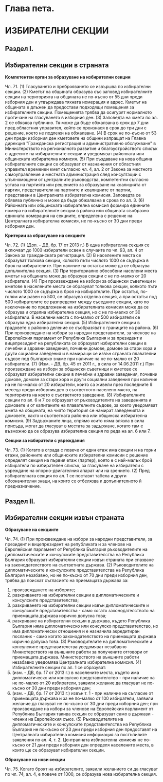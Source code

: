 # Глава пета.
# ИЗБИРАТЕЛНИ СЕКЦИИ

## Раздел I.
## Избирателни секции в страната


    
**Компетентен орган за образуване на избирателни секции**

Чл. 71. (1) Гласуването и преброяването се извършва по избирателни секции.
(2) Кметът на общината образува със заповед избирателните секции на територията на общината не по-късно от 55 дни преди изборния ден и утвърждава тяхната номерация и адрес. Кметът на общината е длъжен да предостави подходящи помещения за избирателните секции. Помещенията трябва да осигурят нормалното протичане на гласуването в изборния ден.
(3) Заповедта на кмета по ал. 2 се обявява публично. Тя може да бъде обжалвана в срок до 7 дни пред областния управител, който се произнася в срок до три дни с решение, което не подлежи на обжалване.
(4) В срок не по-късно от 53 дни преди изборния ден кметовете на общини изпращат на Главна дирекция "Гражданска регистрация и административно обслужване" в Министерството на регионалното развитие и благоустройството списък с адресите на избирателните секции и уведомяват районната или общинската избирателна комисия.
(5) При създаване на нова община избирателните секции се образуват от назначения от областния управител временен кмет съгласно чл. 4, ал. 2 от Закона за местното самоуправление и местната администрация след консултации с упълномощени от централните ръководства, компетентни съгласно устава на партията или решението за образуване на коалицията от партии, представители на партиите и коалициите от партии, представени в Централната избирателна комисия. Заповедта се обявява публично и може да бъде обжалвана в срока по ал. 3.
(6) Районната или общинската избирателна комисия формира единните номера на избирателните секции в района или общината съобразно единната номерация на секциите, определена с решение на Централната избирателна комисия, не по-късно от 30 дни преди изборния ден.


    
**Критерии за образуване на секциите**

Чл. 72. (1) (Доп. - ДВ, бр. 17 от 2013 г.) В една избирателна секция се включват до 1000 избиратели освен в случаите по чл. 93, ал. 4 от Закона за гражданската регистрация.
(2) В населените места се образуват толкова секции, колкото пъти числото 1000 се съдържа в броя на избирателите. При наличие на остатък може да се образува допълнителна секция.
(3) При териториално обособени населени места кметът на общината може да образува секции с не по-малко от 20 избиратели.
(4) При произвеждане на избори за общински съветници и кметове в населените места се образуват толкова секции, колкото пъти числото 1000 се съдържа в броя на избирателите. При остатък, по-голям или равен на 500, се образува отделна секция, а при остатък под 500 избирателите се разпределят между съседните секции, като по изключение по предложение на избирателната комисия може да се образува и отделна избирателна секция, но с не по-малко от 30 избиратели. В населени места с по-малко от 500 избиратели се образува една избирателна секция.
(5) Избирателните секции в градовете с районно деление се съобразяват с границите на района.
(6) При произвеждане на избори за народни представители, за членове на Европейския парламент от Република България и за президент и вицепрезидент на републиката се образуват избирателни секции в лечебни и здравни заведения, почивни домове, домове за стари хора и други социални заведения и в намиращи се извън страната плавателни съдове под българско знаме при наличие на не по-малко от 20 избиратели.
(7) (Изм. - ДВ, бр. 45 от 2011 г., в сила от 14.06.2011 г.) При произвеждане на избори за общински съветници и кметове се образуват избирателни секции в лечебни и здравни заведения, почивни домове, домове за стари хора и други социални заведения при наличие на не по-малко от 20 избиратели, които са живели през последните 6 месеца преди изборния ден в съответното населено място, на територията на което е съответното заведение.
(8) Избирателните секции по ал. 6 и 7 се образуват от ръководителите на заведенията и домовете и от капитаните на плавателните съдове, за което уведомяват кмета на общината, на чиято територия се намират заведенията и домовете, както и съответната районна или общинска избирателна комисия.
(9) Задържаните лица, спрямо които няма влязла в сила присъда, могат да гласуват в местата за задържане, когато там е възможно да се образува избирателна секция по реда на ал. 6 или 7.


    
**Секции за избиратели с увреждания**

Чл. 73. (1) Когато в сграда с повече от един етаж има секции и на горни етажи, районните или общинските избирателни комисии с решение определят секция на първия етаж (партер), която е с най-малък брой избиратели по избирателен списък, за гласуване на избиратели с увреждане на опорно-двигателния апарат или на зрението.
(2) Пред избирателната секция по ал. 1 се поставят табела и други обозначителни знаци, на които се отбелязва и допълнителното й предназначение.

## Раздел II.
## Избирателни секции извън страната


    
**Образуване на секциите**

Чл. 74. (1) При произвеждане на избори за народни представители, за президент и вицепрезидент на републиката и за членове на Европейския парламент от Република България ръководителите на дипломатическите и консулските представителства на Република България образуват избирателни секции извън страната при спазване на законодателството на съответната държава.
(2) Ръководителите на дипломатическите и консулските представителства на Република България незабавно, но не по-късно от 70 дни преди изборния ден, трябва да поискат съгласието на приемащата държава за:
1. произвеждането на изборите;
2. разкриването на избирателни секции в дипломатическите и консулските представителства;
3. разкриването на избирателни секции извън дипломатическите и консулските представителства - само когато законодателството на приемащата държава изрично допуска това;
4. разкриване на избирателни секции в държава, където Република България няма дипломатическо или консулско представителство, но има дипломатически отношения и е назначила акредитиран посланик - само когато законодателството на приемащата държава изрично допуска това.
(3) Ръководителите на дипломатическите и консулските представителства уведомяват незабавно Министерството на външните работи за получените отговори от приемащата държава. Министерството на външните работи незабавно уведомява Централната избирателна комисия.
(4) Избирателните секции по ал. 1 се образуват:
1. (изм. - ДВ, бр. 17 от 2013 г.) в населените места, където има дипломатическо или консулско представителство - при наличие на не по-малко от 20 избиратели, заявили желание да гласуват не по-късно от 30 дни преди изборния ден;
2. (изм. - ДВ, бр. 17 от 2013 г.) извън т. 1 - при наличие на съгласие от приемащата държава и за не по-малко от 100 избиратели, заявили желание да гласуват не по-късно от 30 дни преди изборния ден; при произвеждане на избори за членове на Европейския парламент от Република България такива секции се образуват само в държави - членки на Европейския съюз.
(5) Ръководителите на дипломатическите и консулските представителства на Република България не по-късно от 23 дни преди изборния ден предоставят на Централната избирателна комисия информация за постъпилите заявления по ал. 4, т. 2. Централната избирателна комисия не по-късно от 21 дни преди изборния ден определя населените места, в които ще се образуват избирателни секции.


    
**Образуване на нови секции**

Чл. 75. Когато броят на избирателите, заявили желанието си да гласуват по чл. 74, ал. 4, е повече от 1000, се образува нова избирателна секция.

